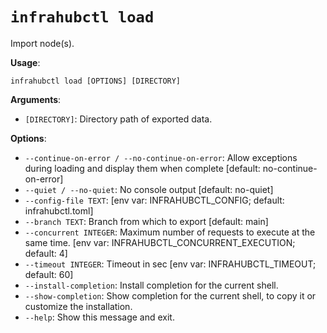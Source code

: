 # `infrahubctl load`

Import node(s).

**Usage**:

```console
infrahubctl load [OPTIONS] [DIRECTORY]
```

**Arguments**:

* `[DIRECTORY]`: Directory path of exported data.

**Options**:

* `--continue-on-error / --no-continue-on-error`: Allow exceptions during loading and display them when complete  [default: no-continue-on-error]
* `--quiet / --no-quiet`: No console output  [default: no-quiet]
* `--config-file TEXT`: [env var: INFRAHUBCTL_CONFIG; default: infrahubctl.toml]
* `--branch TEXT`: Branch from which to export  [default: main]
* `--concurrent INTEGER`: Maximum number of requests to execute at the same time.  [env var: INFRAHUBCTL_CONCURRENT_EXECUTION; default: 4]
* `--timeout INTEGER`: Timeout in sec  [env var: INFRAHUBCTL_TIMEOUT; default: 60]
* `--install-completion`: Install completion for the current shell.
* `--show-completion`: Show completion for the current shell, to copy it or customize the installation.
* `--help`: Show this message and exit.
